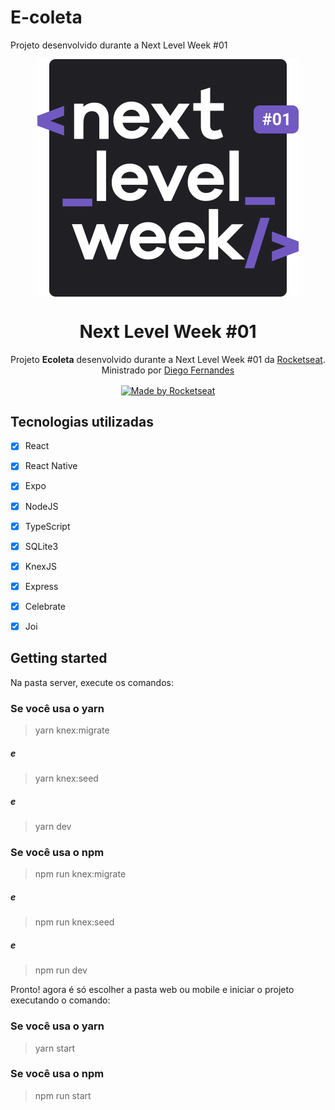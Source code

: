 # E-coleta
Projeto desenvolvido durante a Next Level Week #01


<p  align="center"><img src="web/src/assets/nlw-logo.svg" alt="Logo Next Level Week" align="center"></img></p>

<h1 align="center">Next Level Week #01</h1>
<p  align="center">Projeto <strong>Ecoleta</strong> desenvolvido durante a Next Level Week #01 da <a  href="https://rocketseat.com.br">Rocketseat</a>. Ministrado por <a href="https://github.com/diego3g"> Diego Fernandes </a></p>
<p  align="center"><a  href="https://rocketseat.com.br" align="center"><img alt="Made by Rocketseat" src="https://img.shields.io/badge/made%20by-Rocketseat-%237159C1" align="center"></a></p>

## Tecnologias utilizadas
- [x] React
- [x] React Native
- [x] Expo
- [x] NodeJS
- [x] TypeScript
- [x] SQLite3
- [x] KnexJS
- [x] Express
- [x] Celebrate 
- [x] Joi


## Getting started
 Na pasta server, execute os comandos:
 ### Se você usa o yarn
 > yarn knex:migrate
 ##### e
 > yarn knex:seed
 ##### e
 > yarn dev
 
 
  ### Se você usa o npm
 > npm run knex:migrate
 ##### e
 > npm run knex:seed
  ##### e
 > npm run dev
 
 Pronto! agora é só escolher a pasta web ou mobile e iniciar o projeto executando o comando:
 
 ### Se você usa o yarn
 > yarn start
 
  ### Se você usa o npm
 > npm run start
 
 
